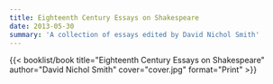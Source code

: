 ```yaml
---
title: Eighteenth Century Essays on Shakespeare
date: 2013-05-30
summary: 'A collection of essays edited by David Nichol Smith'
---
```


{{< booklist/book
title="Eighteenth Century Essays on Shakespeare"
author="David Nichol Smith"
cover="cover.jpg"
format="Print" >}}
